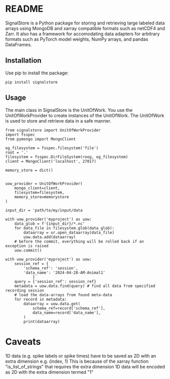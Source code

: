 

# README

SignalStore is a Python package for storing and retrieving large labeled data arrays using MongoDB and xarray compatible formats such as netCDF4 and Zarr. It also has a framework for accomodating data adapters for arbitrary formats such as PyTorch model weights, NumPy arrays, and pandas DataFrames.

## Installation

Use pip to install the package:

```
pip install signalstore
```

## Usage

The main class in SignalStore is the UnitOfWork. You use the UnitOfWorkProvider to create instances of the UnitOfWork. The UnitOfWork is used to store and retrieve data in a safe manner.

```
from signalstore import UnitOfWorkProvider
import fsspec
from pymongo import MongoClient

og_filesystem = fsspec.filesystem('file')
root = '.'
filesystem = fsspec.DirFileSystem(roog, og_filesystem)
client = MongoClient('localhost', 27017)

memory_store = dict()


uow_provider = UnitOfWorkProvider(
    mongo_client=client,
    filesystem=filesystem,
    memory_store=memorystore
)

input_dir = 'path/to/my/input/data

with uow_provider('myproject') as uow:
    data_glob = f'{input_dir}/*.nc'
    for data_file in filesystem.glob(data_glob):
        dataarray = xr.open_dataarray(data_file)
        uow.data.add(dataarray)
    # before the commit, everything will be rolled back if an exception is raised
    uow.commit()

with uow_provider('myproject') as uow:
    session_ref = {
        'schema_ref': 'session',
        'data_name': '2024-04-28-AM-Animal1'
            }
    query = {'session_ref': session_ref}
    metadata = uow.data.find(query) # find all data from specified recording session
    # load the data-arrays from found meta-data
    for record in metadata:
        dataarray = uow.data.get(
            schema_ref=record['schema_ref'],
            data_name=record['data_name'],
        )
        print(dataarray)
```

# Caveats

1D data (e.g. spike labels or spike times) have to be saved as 2D with an extra dimension e.g. (index, 1)
This is because of the xarray function "is_list_of_strings" that requires the extra dimension
1D data will be encoded as 2D with the extra dimension termed "1"
